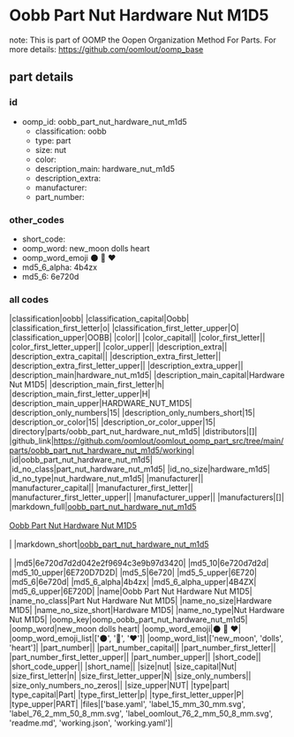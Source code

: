 # Oobb Part Nut Hardware Nut M1D5  

note: This is part of OOMP the Oopen Organization Method For Parts. For more details: https://github.com/oomlout/oomp_base

##  part details





### id
* oomp_id: oobb_part_nut_hardware_nut_m1d5
  * classification: oobb
  * type: part
  * size: nut
  * color: 
  * description_main: hardware_nut_m1d5
  * description_extra: 
  * manufacturer: 
  * part_number: 

### other_codes
* short_code: 
* oomp_word: new_moon dolls heart
* oomp_word_emoji :new_moon: :dolls: :heart:
* md5_6_alpha: 4b4zx
* md5_6: 6e720d

### all codes 
|classification|oobb|
|classification_capital|Oobb|
|classification_first_letter|o|
|classification_first_letter_upper|O|
|classification_upper|OOBB|
|color||
|color_capital||
|color_first_letter||
|color_first_letter_upper||
|color_upper||
|description_extra||
|description_extra_capital||
|description_extra_first_letter||
|description_extra_first_letter_upper||
|description_extra_upper||
|description_main|hardware_nut_m1d5|
|description_main_capital|Hardware Nut M1D5|
|description_main_first_letter|h|
|description_main_first_letter_upper|H|
|description_main_upper|HARDWARE_NUT_M1D5|
|description_only_numbers|15|
|description_only_numbers_short|15|
|description_or_color|15|
|description_or_color_upper|15|
|directory|parts/oobb_part_nut_hardware_nut_m1d5|
|distributors|[]|
|github_link|https://github.com/oomlout/oomlout_oomp_part_src/tree/main/parts/oobb_part_nut_hardware_nut_m1d5/working|
|id|oobb_part_nut_hardware_nut_m1d5|
|id_no_class|part_nut_hardware_nut_m1d5|
|id_no_size|hardware_m1d5|
|id_no_type|nut_hardware_nut_m1d5|
|manufacturer||
|manufacturer_capital||
|manufacturer_first_letter||
|manufacturer_first_letter_upper||
|manufacturer_upper||
|manufacturers|[]|
|markdown_full|[oobb_part_nut_hardware_nut_m1d5](https://github.com/oomlout/oomlout_oomp_part_src/tree/main/parts/oobb_part_nut_hardware_nut_m1d5/working)<br>[](https://github.com/oomlout/oomlout_oomp_part_src/tree/main/parts/oobb_part_nut_hardware_nut_m1d5/working)<br>[Oobb Part Nut Hardware Nut M1D5](https://github.com/oomlout/oomlout_oomp_part_src/tree/main/parts/oobb_part_nut_hardware_nut_m1d5/working)<br><br>|
|markdown_short|[oobb_part_nut_hardware_nut_m1d5](https://github.com/oomlout/oomlout_oomp_part_src/tree/main/parts/oobb_part_nut_hardware_nut_m1d5/working)<br><br>|
|md5|6e720d7d2d042e2f9694c3e9b97d3420|
|md5_10|6e720d7d2d|
|md5_10_upper|6E720D7D2D|
|md5_5|6e720|
|md5_5_upper|6E720|
|md5_6|6e720d|
|md5_6_alpha|4b4zx|
|md5_6_alpha_upper|4B4ZX|
|md5_6_upper|6E720D|
|name|Oobb Part Nut Hardware Nut M1D5|
|name_no_class|Part Nut Hardware Nut M1D5|
|name_no_size|Hardware M1D5|
|name_no_size_short|Hardware M1D5|
|name_no_type|Nut Hardware Nut M1D5|
|oomp_key|oomp_oobb_part_nut_hardware_nut_m1d5|
|oomp_word|new_moon dolls heart|
|oomp_word_emoji|:new_moon: :dolls: :heart:|
|oomp_word_emoji_list|[':new_moon:', ':dolls:', ':heart:']|
|oomp_word_list|['new_moon', 'dolls', 'heart']|
|part_number||
|part_number_capital||
|part_number_first_letter||
|part_number_first_letter_upper||
|part_number_upper||
|short_code||
|short_code_upper||
|short_name||
|size|nut|
|size_capital|Nut|
|size_first_letter|n|
|size_first_letter_upper|N|
|size_only_numbers||
|size_only_numbers_no_zeros||
|size_upper|NUT|
|type|part|
|type_capital|Part|
|type_first_letter|p|
|type_first_letter_upper|P|
|type_upper|PART|
|files|['base.yaml', 'label_15_mm_30_mm.svg', 'label_76_2_mm_50_8_mm.svg', 'label_oomlout_76_2_mm_50_8_mm.svg', 'readme.md', 'working.json', 'working.yaml']|

